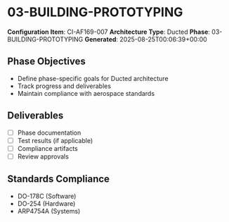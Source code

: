 # 03-BUILDING-PROTOTYPING

**Configuration Item**: CI-AF169-007
**Architecture Type**: Ducted
**Phase**: 03-BUILDING-PROTOTYPING
**Generated**: 2025-08-25T00:06:39+00:00

## Phase Objectives
- Define phase-specific goals for Ducted architecture
- Track progress and deliverables
- Maintain compliance with aerospace standards

## Deliverables
- [ ] Phase documentation
- [ ] Test results (if applicable)
- [ ] Compliance artifacts
- [ ] Review approvals

## Standards Compliance
- DO-178C (Software)
- DO-254 (Hardware)
- ARP4754A (Systems)
